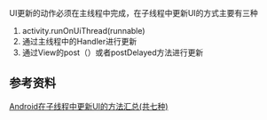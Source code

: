 UI更新的动作必须在主线程中完成，在子线程中更新UI的方式主要有三种

1. activity.runOnUiThread(runnable)
2. 通过主线程中的Handler进行更新
3. 通过View的post（）或者postDelayed方法进行更新

## 参考资料
[Android在子线程中更新UI的方法汇总(共七种)](http://blog.csdn.net/qq_26287435/article/details/65448951)